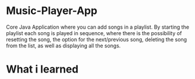 # Music-Player-App
Core Java Application where you can add songs in a playlist. By starting the playlist each song is played in sequence, where there is the possibility of resetting the song, the option for the next/previous song, deleting the song from the list, as well as displaying all the songs.

# What i learned

